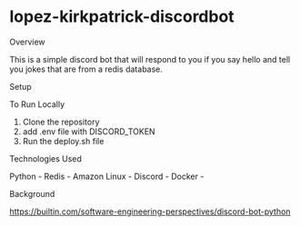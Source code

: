 # lopez-kirkpatrick-discordbot

Overview

This is a simple discord bot that will respond to you if you say hello and tell you jokes that are from a redis database. 


Setup

To Run Locally 

1. Clone the repository
2. add .env file with DISCORD_TOKEN
3. Run the deploy.sh file

Technologies Used 

Python - 
Redis - 
Amazon Linux - 
Discord - 
Docker - 



Background

https://builtin.com/software-engineering-perspectives/discord-bot-python
